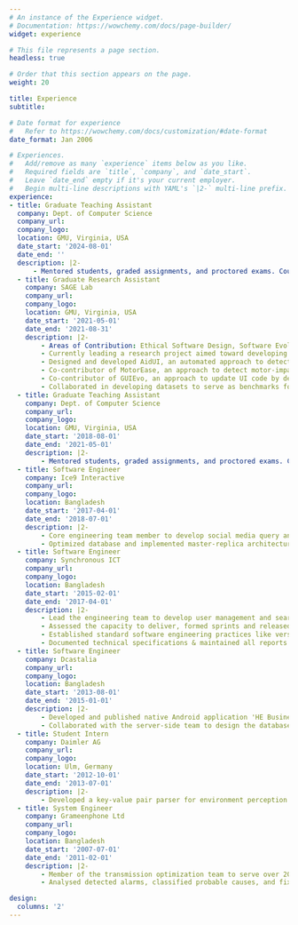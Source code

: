 ```yaml
---
# An instance of the Experience widget.
# Documentation: https://wowchemy.com/docs/page-builder/
widget: experience

# This file represents a page section.
headless: true

# Order that this section appears on the page.
weight: 20

title: Experience
subtitle:

# Date format for experience
#   Refer to https://wowchemy.com/docs/customization/#date-format
date_format: Jan 2006

# Experiences.
#   Add/remove as many `experience` items below as you like.
#   Required fields are `title`, `company`, and `date_start`.
#   Leave `date_end` empty if it's your current employer.
#   Begin multi-line descriptions with YAML's `|2-` multi-line prefix.
experience:
- title: Graduate Teaching Assistant
  company: Dept. of Computer Science
  company_url:
  company_logo:
  location: GMU, Virginia, USA
  date_start: '2024-08-01'
  date_end: ''
  description: |2-
      - Mentored students, graded assignments, and proctored exams. Courses: Formal Methods.
  - title: Graduate Research Assistant
    company: SAGE Lab
    company_url:
    company_logo:
    location: GMU, Virginia, USA
    date_start: '2021-05-01'
    date_end: '2021-08-31'
    description: |2-
        - Areas of Contribution: Ethical Software Design, Software Evolution, Software Accessibility and Software Documentation.
        - Currently leading a research project aimed toward developing a multimodal model (vision‑code‑comment) for code summarization.
        - Designed and developed AidUI, an automated approach to detect and localize deceptive design patterns on UIs.
        - Co‑contributor of MotorEase, an approach to detect motor‑impairment accessibility violations in app UIs.
        - Co‑contributor of GUIEvo, an approach to update UI code by detecting changes between existing and proposed designs.
        - Collaborated in developing datasets to serve as benchmarks for Bug Reporting and Bug Localization.
  - title: Graduate Teaching Assistant
    company: Dept. of Computer Science
    company_url:
    company_logo:
    location: GMU, Virginia, USA
    date_start: '2018-08-01'
    date_end: '2021-05-01'
    description: |2-
        - Mentored students, graded assignments, and proctored exams. Courses: Python Programming, Database, Computer Vision.
  - title: Software Engineer
    company: Ice9 Interactive
    company_url:
    company_logo:
    location: Bangladesh
    date_start: '2017-04-01'
    date_end: '2018-07-01'
    description: |2-
        - Core engineering team member to develop social media query and analytics platforms of project 'smashboard.co'.
        - Optimized database and implemented master-replica architecture to resolve the sync delay of real time queries.
  - title: Software Engineer
    company: Synchronous ICT
    company_url:
    company_logo:
    location: Bangladesh
    date_start: '2015-02-01'
    date_end: '2017-04-01'
    description: |2-
        - Lead the engineering team to develop user management and search platforms of in-house project 'ComX'.
        - Assessed the capacity to deliver, formed sprints and released duration based development milestones.
        - Established standard software engineering practices like version controlling, issue & project tracking.
        - Documented technical specifications & maintained all reports pertaining to the development process.
  - title: Software Engineer
    company: Dcastalia
    company_url:
    company_logo:
    location: Bangladesh
    date_start: '2013-08-01'
    date_end: '2015-01-01'
    description: |2-
        - Developed and published native Android application 'HE Business Manager'.
        - Collaborated with the server-side team to design the database & the APIs.
  - title: Student Intern
    company: Daimler AG
    company_url:
    company_logo:
    location: Ulm, Germany
    date_start: '2012-10-01'
    date_end: '2013-07-01'
    description: |2-
        - Developed a key-value pair parser for environment perception data.
  - title: System Engineer
    company: Grameenphone Ltd
    company_url:
    company_logo:
    location: Bangladesh
    date_start: '2007-07-01'
    date_end: '2011-02-01'
    description: |2-
        - Member of the transmission optimization team to serve over 20 million users.
        - Analysed detected alarms, classified probable causes, and fixed or escalated issues to the concerned stakeholders.

design:
  columns: '2'
---
```


